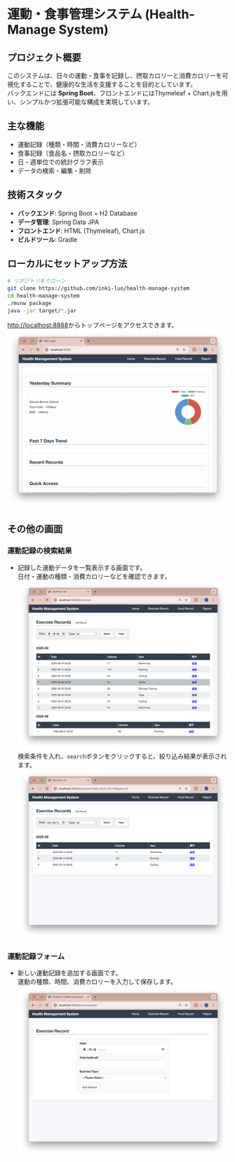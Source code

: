 # 運動・食事管理システム (Health-Manage System)

## プロジェクト概要
このシステムは、日々の運動・食事を記録し、摂取カロリーと消費カロリーを可視化することで、健康的な生活を支援することを目的としています。  
バックエンドには **Spring Boot**、フロントエンドにはThymeleaf + Chart.jsを用い、シンプルかつ拡張可能な構成を実現しています。

## 主な機能
- 運動記録（種類・時間・消費カロリーなど）
- 食事記録（食品名・摂取カロリーなど）
- 日・週単位での統計グラフ表示
- データの検索・編集・削除

## 技術スタック
- **バックエンド**: Spring Boot + H2 Database
- **データ管理**: Spring Data JPA
- **フロントエンド**: HTML (Thymeleaf), Chart.js
- **ビルドツール**: Gradle

## ローカルにセットアップ方法
```bash
# リポジトリをクローン
git clone https://github.com/inki-luo/health-manage-system
cd health-manage-system
./mvnw package
java -jar target/*.jar
```
[http://localhost:8888](http://localhost:8888)からトップページをアクセスできます。
![image](/images/topPage.png)

## その他の画面
### 運動記録の検索結果
+ 記録した運動データを一覧表示する画面です。  
日付・運動の種類・消費カロリーなどを確認できます。
![運動記録の検索結果](images/exerciseListAll.png)
検索条件を入れ、`search`ボタンをクリックすると、絞り込み結果が表示されます。
![運動記録の絞り込み結果](images/exerciseListSearch.png)

### 運動記録フォーム
+ 新しい運動記録を追加する画面です。  
運動の種類、時間、消費カロリーを入力して保存します。
![運動記録フォーム](images/addExerciseRecord.png)
